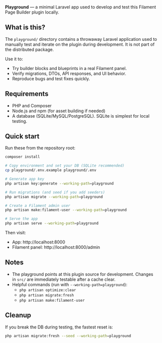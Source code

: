 **Playground** — a minimal Laravel app used to develop and test this Filament Page Builder plugin locally.

## What is this?

The `playground/` directory contains a throwaway Laravel application used to manually test and iterate on the plugin during development. It is not part of the distributed package.

Use it to:

- Try builder blocks and blueprints in a real Filament panel.
- Verify migrations, DTOs, API responses, and UI behavior.
- Reproduce bugs and test fixes quickly.

## Requirements

- PHP and Composer
- Node.js and npm (for asset building if needed)
- A database (SQLite/MySQL/PostgreSQL). SQLite is simplest for local testing.

## Quick start

Run these from the repository root:

```bash
composer install

# Copy environment and set your DB (SQLite recommended)
cp playground/.env.example playground/.env

# Generate app key
php artisan key:generate --working-path=playground

# Run migrations (and seed if you add seeders)
php artisan migrate --working-path=playground

# Create a Filament admin user
php artisan make:filament-user --working-path=playground

# Serve the app
php artisan serve --working-path=playground
```

Then visit:

- App: http://localhost:8000
- Filament panel: http://localhost:8000/admin

## Notes

- The playground points at this plugin source for development. Changes in `src/` are immediately testable after a cache clear.
- Helpful commands (run with `--working-path=playground`):
  - `php artisan optimize:clear`
  - `php artisan migrate:fresh`
  - `php artisan make:filament-user`

## Cleanup

If you break the DB during testing, the fastest reset is:

```bash
php artisan migrate:fresh --seed --working-path=playground
```
